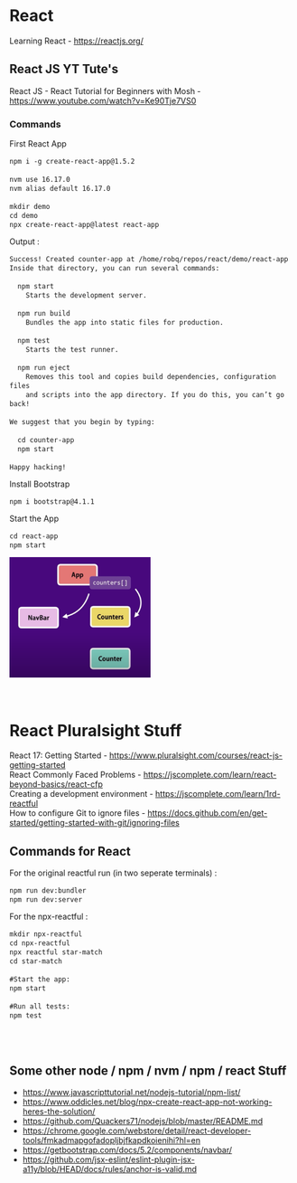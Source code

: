 # React
Learning React - https://reactjs.org/</br>

## React JS YT Tute's
React JS - React Tutorial for Beginners with Mosh - https://www.youtube.com/watch?v=Ke90Tje7VS0</br>
### Commands
First React App
```
npm i -g create-react-app@1.5.2

nvm use 16.17.0
nvm alias default 16.17.0

mkdir demo
cd demo
npx create-react-app@latest react-app
```

Output :
```
Success! Created counter-app at /home/robq/repos/react/demo/react-app
Inside that directory, you can run several commands:

  npm start
    Starts the development server.

  npm run build
    Bundles the app into static files for production.

  npm test
    Starts the test runner.

  npm run eject
    Removes this tool and copies build dependencies, configuration files
    and scripts into the app directory. If you do this, you can’t go back!

We suggest that you begin by typing:

  cd counter-app
  npm start

Happy hacking!
```

Install Bootstrap
```
npm i bootstrap@4.1.1
```

Start the App
```
cd react-app
npm start
```

<img src="./App-Components.png" width=250>
</br></br></br>

# React Pluralsight Stuff
React 17: Getting Started - https://www.pluralsight.com/courses/react-js-getting-started</br>
React Commonly Faced Problems - https://jscomplete.com/learn/react-beyond-basics/react-cfp</br>
Creating a development environment - https://jscomplete.com/learn/1rd-reactful</br>
How to configure Git to ignore files - https://docs.github.com/en/get-started/getting-started-with-git/ignoring-files</br>

## Commands for React
For the original reactful run (in two seperate terminals) :
```
npm run dev:bundler
npm run dev:server
```
For the npx-reactful :
```
mkdir npx-reactful
cd npx-reactful
npx reactful star-match
cd star-match

#Start the app:
npm start

#Run all tests:
npm test
```
</br></br>
## Some other node / npm / nvm / npm / react Stuff

- https://www.javascripttutorial.net/nodejs-tutorial/npm-list/
- https://www.oddicles.net/blog/npx-create-react-app-not-working-heres-the-solution/
- https://github.com/Quackers71/nodejs/blob/master/README.md
- https://chrome.google.com/webstore/detail/react-developer-tools/fmkadmapgofadopljbjfkapdkoienihi?hl=en
- https://getbootstrap.com/docs/5.2/components/navbar/
- https://github.com/jsx-eslint/eslint-plugin-jsx-a11y/blob/HEAD/docs/rules/anchor-is-valid.md
